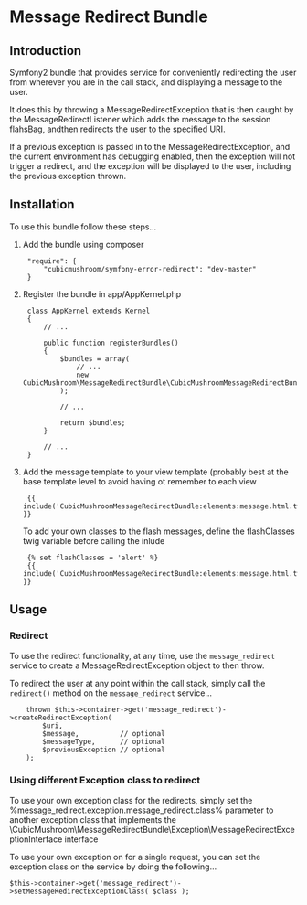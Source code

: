 Message Redirect Bundle
=======================

Introduction
------------

Symfony2 bundle that provides service for conveniently redirecting the user from wherever you are in the call stack, and
displaying a message to the user.

It does this by throwing a MessageRedirectException that is then caught by the MessageRedirectListener which adds the
message to the session flahsBag, andthen redirects the user to the specified URI.
 
If a previous exception is passed in to the MessageRedirectException, and the current environment has debugging enabled,
then the exception will not trigger a redirect, and the exception will be displayed to the user, including the previous 
exception thrown.


Installation
------------

To use this bundle follow these steps...

1. Add the bundle using composer
    
        "require": {
            "cubicmushroom/symfony-error-redirect": "dev-master"
        }
    
2. Register the bundle in app/AppKernel.php

        class AppKernel extends Kernel
        {
            // ...
    
            public function registerBundles()
            {
                $bundles = array(
                    // ...
                    new CubicMushroom\MessageRedirectBundle\CubicMushroomMessageRedirectBundle(),
                );
                
                // ...
        
                return $bundles;
            }
            
            // ...
        }

3. Add the message template to your view template (probably best at the base template level to avoid having ot remember
   to each view
    
        {{ include('CubicMushroomMessageRedirectBundle:elements:message.html.twig') }}
    
   To add your own classes to the flash messages, define the flashClasses twig variable before calling the inlude
   
        {% set flashClasses = 'alert' %}
        {{ include('CubicMushroomMessageRedirectBundle:elements:message.html.twig') }}
        
        
Usage
-----

### Redirect

To use the redirect functionality, at any time, use the `message_redirect` service to create a MessageRedirectException
object to then throw.

To redirect the user at any point within the call stack, simply call the `redirect()` method on the 
   `message_redirect` service...
   
        thrown $this->container->get('message_redirect')->createRedirectException(
            $uri,
            $message,          // optional
            $messageType,      // optional
            $previousException // optional
        );
        
### Using different Exception class to redirect
    
To use your own exception class for the redirects, simply set the %message_redirect.exception.message_redirect.class%
parameter to another exception class that implements the 
\CubicMushroom\MessageRedirectBundle\Exception\MessageRedirectExceptionInterface interface

To use your own exception on for a single request, you can set the exception class on the service by doing the following...

    $this->container->get('message_redirect')->setMessageRedirectExceptionClass( $class );